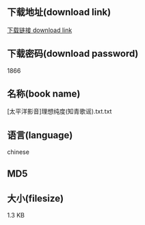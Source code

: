 ## 下载地址(download link)
[下载链接 download link](https://voluble-croquembouche-d321dc.netlify.app/?s=%5B%E5%A4%AA%E5%B9%B3%E6%B4%8B%E5%BD%B1%E9%9F%B3%5D%E7%90%86%E6%83%B3%E7%BA%AF%E5%BA%A6%28%E7%9F%A5%E9%9D%92%E6%AD%8C%E8%B0%A3%29.txt)

## 下载密码(download password)
1866

## 名称(book name)
[太平洋影音]理想纯度(知青歌谣).txt.txt

## 语言(language)
chinese

## MD5


## 大小(filesize)
1.3 KB
